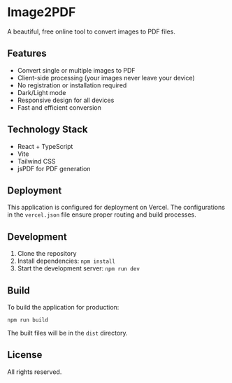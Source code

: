 
# Image2PDF

A beautiful, free online tool to convert images to PDF files.

## Features

- Convert single or multiple images to PDF
- Client-side processing (your images never leave your device)
- No registration or installation required
- Dark/Light mode
- Responsive design for all devices
- Fast and efficient conversion

## Technology Stack

- React + TypeScript
- Vite
- Tailwind CSS
- jsPDF for PDF generation

## Deployment

This application is configured for deployment on Vercel. The configurations in the `vercel.json` file ensure proper routing and build processes.

## Development

1. Clone the repository
2. Install dependencies: `npm install`
3. Start the development server: `npm run dev`

## Build

To build the application for production:

```
npm run build
```

The built files will be in the `dist` directory.

## License

All rights reserved.

